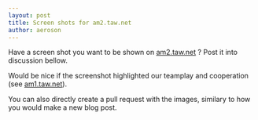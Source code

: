```yaml
---
layout: post
title: Screen shots for am2.taw.net
author: aeroson
---
```


Have a screen shot you want to be shown on [am2.taw.net](am2.taw.net) ? Post it into discussion bellow.

Would be nice if the screenshot highlighted our teamplay and cooperation (see [am1.taw.net](am1.taw.net)).

You can also directly create a pull request with the images, similary to how you would make a new blog post.
